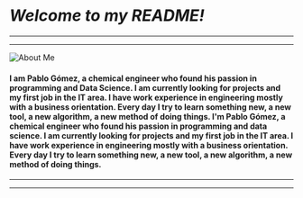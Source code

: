 # *Welcome to my README!*

------------


------------
![About Me](https://i.ibb.co/ZHJ8fyx/Aboutme.png "About Me")

#### I am Pablo Gómez, a chemical engineer who found his passion in programming and Data Science. I am currently looking for projects and my first job in the IT area. I have work experience in engineering mostly with a business orientation. Every day I try to learn something new, a new tool, a new algorithm, a new method of doing things. I'm Pablo Gómez, a chemical engineer who found his passion in programming and data science. I am currently looking for projects and my first job in the IT area. I have work experience in engineering mostly with a business orientation. Every day I try to learn something new, a new tool, a new algorithm, a new method of doing things. 

------------

------------
